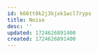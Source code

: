 ```yaml
---
id: k66tt0k2j3kjxk1wcl7ryps
title: Noise
desc: ''
updated: 1724626891400
created: 1724626891400
---
```

